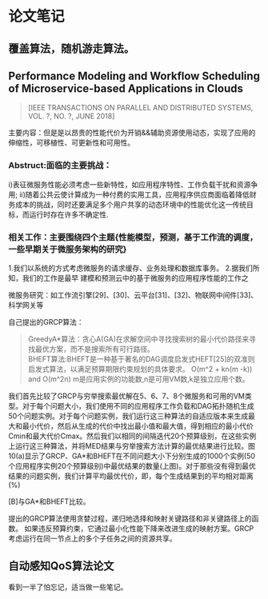 # 论文笔记
## 覆盖算法，随机游走算法。
## Performance Modeling and Workflow Scheduling of Microservice-based Applications in Clouds
>[IEEE TRANSACTIONS ON PARALLEL AND DISTRIBUTED SYSTEMS, VOL. ?, NO. ?, JUNE 2018]

主要内容：但是是以昂贵的性能代价为开销&&辅助资源使用动态，实现了应用的伸缩性，可移植性、可更新性和可用性。<br/>
### Abstruct:面临的主要挑战：<br/>
i)表征微服务性能必须考虑一些新特性，如应用程序特性、工作负载干扰和资源争用;
ii)随着公共云使计算成为一种付费的实用工具，应用程序供应商面临着降低财务成本的挑战，同时还要满足多个用户共享的动态环境中的性能优化这一传统目标，而运行时存在许多不确定性.
### 相关工作：主要围绕四个主题{性能模型，预测，基于工作流的调度，一些早期关于微服务架构的研究}
1.我们以系统的方式考虑微服务的请求缓存、业务处理和数据库事务。
2.据我们所知，我们的工作是最早 建模和预测云中的基于微服务的应用程序性能的工作之

微服务研究：如工作流引擎[29]、[30]、云平台[31]、[32]、物联网中间件[33]、科学网关等

自己提出的GRCP算法：
>GreedyA*算法：贪心A(GA)在求解空间中寻找搜索树的最小代价路径来寻找最优方案，而不是搜索所有可行路径。<br/>
>BHEFT算法:BHEFT是一种基于著名的DAG调度启发式HEFT[25]的双准则启发式算法，以满足预算期限约束规划的具体要求。
O(m^2 + kn(m -k)) and O(m^2n) m是应用实例的功能数,n是可用VM数,k是独立应用个数。

我们首先比较了GRCP与穷举搜索最优解在5、6、7、8个微服务和可用的VM类型。对于每个问题大小，我们使用不同的应用程序工作负载和DAG拓扑随机生成50个问题实例。对于每个问题实例，我们运行这三种算法的自适应版本来生成最大和最小代价，然后从生成的代价中找出最小值和最大值，得到相应的最小代价Cmin和最大代价Cmax。然后我们以相同的间隔迭代20个预算级别，在这些实例上运行这三种算法，并将MED结果与穷举搜索方法计算的最优结果进行比较。图10(a)显示了GRCP、GA*和BHEFT在不同问题大小下分别生成的1000个实例(50个应用程序实例20个预算级别)中最优结果的数量(上图)。对于那些没有得到最优结果的问题实例，我们计算平均最优代价，即，每个生成结果到的平均相对距离(%)

[B]与GA*和BHEFT比较。


提出的GRCP算法使用贪婪过程，递归地选择和映射关键路径和非关键路径上的函数。
如果违反预算约束，它通过最小化性能下降来改进生成的映射方案。GRCP考虑运行在同一节点上的多个子任务之间的资源共享。


## 自动感知QoS算法论文
看到一半了怕忘记，适当做一些笔记。

##
